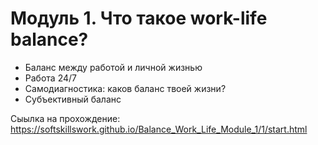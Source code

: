 # Модуль 1. Что такое work-life balance?
* Баланс между работой и личной жизнью
* Работа 24/7
* Самодиагностика: каков баланс твоей жизни?
* Субъективный баланс

Сыылка на прохождение: https://softskillswork.github.io/Balance_Work_Life_Module_1/1/start.html
